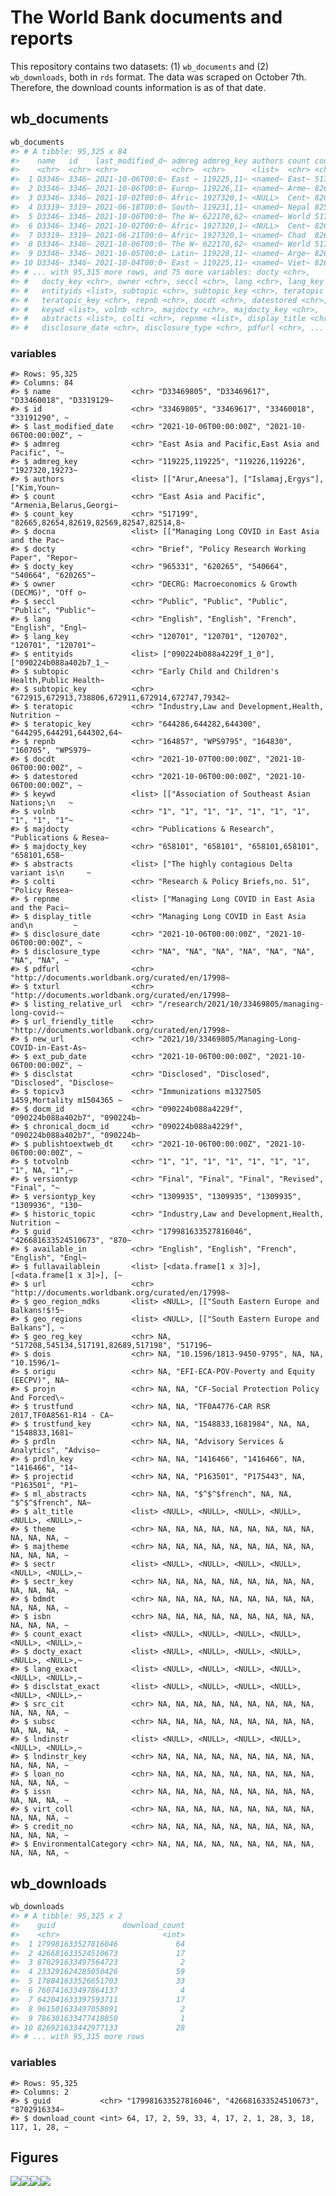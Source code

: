 
<!-- README.md is generated from README.Rmd. Please edit that file -->

# The World Bank documents and reports

<!-- badges: start -->
<!-- badges: end -->

This repository contains two datasets: (1) `wb_documents` and (2)
`wb_downloads`, both in `rds` format. The data was scraped on October
7th. Therefore, the download counts information is as of that date.

## wb_documents

``` r
wb_documents
#> # A tibble: 95,325 x 84
#>    name   id    last_modified_d~ admreg admreg_key authors count count_key docna
#>    <chr>  <chr> <chr>            <chr>  <chr>      <list>  <chr> <chr>     <lis>
#>  1 D3346~ 3346~ 2021-10-06T00:0~ East ~ 119225,11~ <named~ East~ 517199    <nam~
#>  2 D3346~ 3346~ 2021-10-06T00:0~ Europ~ 119226,11~ <named~ Arme~ 82665,82~ <nam~
#>  3 D3346~ 3346~ 2021-10-02T00:0~ Afric~ 1927320,1~ <NULL>  Cent~ 82657     <nam~
#>  4 D3319~ 3319~ 2021-06-18T00:0~ South~ 119231,11~ <named~ Nepal 82535     <nam~
#>  5 D3346~ 3346~ 2021-10-06T00:0~ The W~ 622170,62~ <named~ World 517191    <nam~
#>  6 D3346~ 3346~ 2021-10-02T00:0~ Afric~ 1927320,1~ <NULL>  Cent~ 82657     <nam~
#>  7 D3319~ 3319~ 2021-06-21T00:0~ Afric~ 1927320,1~ <named~ Chad  82693     <nam~
#>  8 D3346~ 3346~ 2021-10-06T00:0~ The W~ 622170,62~ <named~ World 517191    <nam~
#>  9 D3346~ 3346~ 2021-10-05T00:0~ Latin~ 119228,11~ <named~ Arge~ 82668     <nam~
#> 10 D3346~ 3346~ 2021-10-04T00:0~ East ~ 119225,11~ <named~ Viet~ 82695     <nam~
#> # ... with 95,315 more rows, and 75 more variables: docty <chr>,
#> #   docty_key <chr>, owner <chr>, seccl <chr>, lang <chr>, lang_key <chr>,
#> #   entityids <list>, subtopic <chr>, subtopic_key <chr>, teratopic <chr>,
#> #   teratopic_key <chr>, repnb <chr>, docdt <chr>, datestored <chr>,
#> #   keywd <list>, volnb <chr>, majdocty <chr>, majdocty_key <chr>,
#> #   abstracts <list>, colti <chr>, repnme <list>, display_title <chr>,
#> #   disclosure_date <chr>, disclosure_type <chr>, pdfurl <chr>, ...
```

### variables

    #> Rows: 95,325
    #> Columns: 84
    #> $ name                  <chr> "D33469805", "D33469617", "D33460018", "D3319129~
    #> $ id                    <chr> "33469805", "33469617", "33460018", "33191290", ~
    #> $ last_modified_date    <chr> "2021-10-06T00:00:00Z", "2021-10-06T00:00:00Z", ~
    #> $ admreg                <chr> "East Asia and Pacific,East Asia and Pacific", "~
    #> $ admreg_key            <chr> "119225,119225", "119226,119226", "1927320,19273~
    #> $ authors               <list> [["Arur,Aneesa"], ["Islamaj,Ergys"], ["Kim,Youn~
    #> $ count                 <chr> "East Asia and Pacific", "Armenia,Belarus,Georgi~
    #> $ count_key             <chr> "517199", "82665,82654,82619,82569,82547,82514,8~
    #> $ docna                 <list> [["Managing Long COVID in East Asia and the Pac~
    #> $ docty                 <chr> "Brief", "Policy Research Working Paper", "Repor~
    #> $ docty_key             <chr> "965331", "620265", "540664", "540664", "620265"~
    #> $ owner                 <chr> "DECRG: Macroeconomics & Growth (DECMG)", "Off o~
    #> $ seccl                 <chr> "Public", "Public", "Public", "Public", "Public"~
    #> $ lang                  <chr> "English", "English", "French", "English", "Engl~
    #> $ lang_key              <chr> "120701", "120701", "120702", "120701", "120701"~
    #> $ entityids             <list> ["090224b088a4229f_1_0"], ["090224b088a402b7_1_~
    #> $ subtopic              <chr> "Early Child and Children's Health,Public Health~
    #> $ subtopic_key          <chr> "672915,672913,738806,672911,672914,672747,79342~
    #> $ teratopic             <chr> "Industry,Law and Development,Health, Nutrition ~
    #> $ teratopic_key         <chr> "644286,644282,644300", "644295,644291,644302,64~
    #> $ repnb                 <chr> "164857", "WPS9795", "164830", "160705", "WPS979~
    #> $ docdt                 <chr> "2021-10-07T00:00:00Z", "2021-10-06T00:00:00Z", ~
    #> $ datestored            <chr> "2021-10-06T00:00:00Z", "2021-10-06T00:00:00Z", ~
    #> $ keywd                 <list> [["Association of Southeast Asian Nations;\n   ~
    #> $ volnb                 <chr> "1", "1", "1", "1", "1", "1", "1", "1", "1", "1"~
    #> $ majdocty              <chr> "Publications & Research", "Publications & Resea~
    #> $ majdocty_key          <chr> "658101", "658101", "658101,658101", "658101,658~
    #> $ abstracts             <list> ["The highly contagious Delta variant is\n     ~
    #> $ colti                 <chr> "Research & Policy Briefs,no. 51", "Policy Resea~
    #> $ repnme                <list> ["Managing Long COVID in East Asia and the Paci~
    #> $ display_title         <chr> "Managing Long COVID in East Asia and\n         ~
    #> $ disclosure_date       <chr> "2021-10-06T00:00:00Z", "2021-10-06T00:00:00Z", ~
    #> $ disclosure_type       <chr> "NA", "NA", "NA", "NA", "NA", "NA", "NA", "NA", ~
    #> $ pdfurl                <chr> "http://documents.worldbank.org/curated/en/17998~
    #> $ txturl                <chr> "http://documents.worldbank.org/curated/en/17998~
    #> $ listing_relative_url  <chr> "/research/2021/10/33469805/managing-long-covid-~
    #> $ url_friendly_title    <chr> "http://documents.worldbank.org/curated/en/17998~
    #> $ new_url               <chr> "2021/10/33469805/Managing-Long-COVID-in-East-As~
    #> $ ext_pub_date          <chr> "2021-10-06T00:00:00Z", "2021-10-06T00:00:00Z", ~
    #> $ disclstat             <chr> "Disclosed", "Disclosed", "Disclosed", "Disclose~
    #> $ topicv3               <chr> "Immunizations m1327505 1459,Mortality m1504365 ~
    #> $ docm_id               <chr> "090224b088a4229f", "090224b088a402b7", "090224b~
    #> $ chronical_docm_id     <chr> "090224b088a4229f", "090224b088a402b7", "090224b~
    #> $ publishtoextweb_dt    <chr> "2021-10-06T00:00:00Z", "2021-10-06T00:00:00Z", ~
    #> $ totvolnb              <chr> "1", "1", "1", "1", "1", "1", "1", "1", NA, "1",~
    #> $ versiontyp            <chr> "Final", "Final", "Final", "Revised", "Final", "~
    #> $ versiontyp_key        <chr> "1309935", "1309935", "1309935", "1309936", "130~
    #> $ historic_topic        <chr> "Industry,Law and Development,Health, Nutrition ~
    #> $ guid                  <chr> "179981633527816046", "426681633524510673", "870~
    #> $ available_in          <chr> "English", "English", "French", "English", "Engl~
    #> $ fullavailablein       <list> [<data.frame[1 x 3]>], [<data.frame[1 x 3]>], [~
    #> $ url                   <chr> "http://documents.worldbank.org/curated/en/17998~
    #> $ geo_region_mdks       <list> <NULL>, [["South Eastern Europe and Balkans!$!5~
    #> $ geo_regions           <list> <NULL>, [["South Eastern Europe and Balkans"], ~
    #> $ geo_reg_key           <chr> NA, "517208,545134,517191,82689,517198", "517196~
    #> $ dois                  <chr> NA, "10.1596/1813-9450-9795", NA, NA, "10.1596/1~
    #> $ origu                 <chr> NA, "EFI-ECA-POV-Poverty and Equity (EECPV)", NA~
    #> $ projn                 <chr> NA, NA, "CF-Social Protection Policy And Forced\~
    #> $ trustfund             <chr> NA, NA, "TF0A4776-CAR RSR 2017,TF0A8561-R14 - CA~
    #> $ trustfund_key         <chr> NA, NA, "1548833,1681984", NA, NA, "1548833,1681~
    #> $ prdln                 <chr> NA, NA, "Advisory Services & Analytics", "Adviso~
    #> $ prdln_key             <chr> NA, NA, "1416466", "1416466", NA, "1416466", "14~
    #> $ projectid             <chr> NA, NA, "P163501", "P175443", NA, "P163501", "P1~
    #> $ ml_abstracts          <chr> NA, NA, "$^$^$french", NA, NA, "$^$^$french", NA~
    #> $ alt_title             <list> <NULL>, <NULL>, <NULL>, <NULL>, <NULL>, <NULL>,~
    #> $ theme                 <chr> NA, NA, NA, NA, NA, NA, NA, NA, NA, NA, NA, NA, ~
    #> $ majtheme              <chr> NA, NA, NA, NA, NA, NA, NA, NA, NA, NA, NA, NA, ~
    #> $ sectr                 <list> <NULL>, <NULL>, <NULL>, <NULL>, <NULL>, <NULL>,~
    #> $ sectr_key             <chr> NA, NA, NA, NA, NA, NA, NA, NA, NA, NA, NA, NA, ~
    #> $ bdmdt                 <chr> NA, NA, NA, NA, NA, NA, NA, NA, NA, NA, NA, NA, ~
    #> $ isbn                  <chr> NA, NA, NA, NA, NA, NA, NA, NA, NA, NA, NA, NA, ~
    #> $ count_exact           <list> <NULL>, <NULL>, <NULL>, <NULL>, <NULL>, <NULL>,~
    #> $ docty_exact           <list> <NULL>, <NULL>, <NULL>, <NULL>, <NULL>, <NULL>,~
    #> $ lang_exact            <list> <NULL>, <NULL>, <NULL>, <NULL>, <NULL>, <NULL>,~
    #> $ disclstat_exact       <list> <NULL>, <NULL>, <NULL>, <NULL>, <NULL>, <NULL>,~
    #> $ src_cit               <chr> NA, NA, NA, NA, NA, NA, NA, NA, NA, NA, NA, NA, ~
    #> $ subsc                 <chr> NA, NA, NA, NA, NA, NA, NA, NA, NA, NA, NA, NA, ~
    #> $ lndinstr              <list> <NULL>, <NULL>, <NULL>, <NULL>, <NULL>, <NULL>,~
    #> $ lndinstr_key          <chr> NA, NA, NA, NA, NA, NA, NA, NA, NA, NA, NA, NA, ~
    #> $ loan_no               <chr> NA, NA, NA, NA, NA, NA, NA, NA, NA, NA, NA, NA, ~
    #> $ issn                  <chr> NA, NA, NA, NA, NA, NA, NA, NA, NA, NA, NA, NA, ~
    #> $ virt_coll             <chr> NA, NA, NA, NA, NA, NA, NA, NA, NA, NA, NA, NA, ~
    #> $ credit_no             <chr> NA, NA, NA, NA, NA, NA, NA, NA, NA, NA, NA, NA, ~
    #> $ EnvironmentalCategory <chr> NA, NA, NA, NA, NA, NA, NA, NA, NA, NA, NA, NA, ~

## wb_downloads

``` r
wb_downloads
#> # A tibble: 95,325 x 2
#>    guid               download_count
#>    <chr>                       <int>
#>  1 179981633527816046             64
#>  2 426681633524510673             17
#>  3 870291633497564723              2
#>  4 233291624285050426             59
#>  5 178841633526651703             33
#>  6 760741633497864137              4
#>  7 642041633397593711             17
#>  8 961501633497058891              2
#>  9 786301633477418850              1
#> 10 826921633442977133             28
#> # ... with 95,315 more rows
```

### variables

    #> Rows: 95,325
    #> Columns: 2
    #> $ guid           <chr> "179981633527816046", "426681633524510673", "8702916334~
    #> $ download_count <int> 64, 17, 2, 59, 33, 4, 17, 2, 1, 28, 3, 18, 117, 1, 28, ~

## Figures

![](figs/downloads_year.png)<!-- -->![](figs/downloads_counts.png)<!-- -->![](figs/table_dec_downloads.png)<!-- -->![](figs/table_downloads.png)<!-- -->
